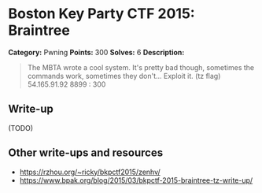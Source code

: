 # Boston Key Party CTF 2015: Braintree

**Category:** Pwning
**Points:** 300
**Solves:** 6
**Description:**

> The MBTA wrote a cool system. It's pretty bad though, sometimes the commands work, sometimes they don't... Exploit it. (tz flag) 54.165.91.92 8899 : 300

## Write-up

(TODO)

## Other write-ups and resources

* <https://rzhou.org/~ricky/bkpctf2015/zenhv/>
* <https://www.bpak.org/blog/2015/03/bkpctf-2015-braintree-tz-write-up/>
